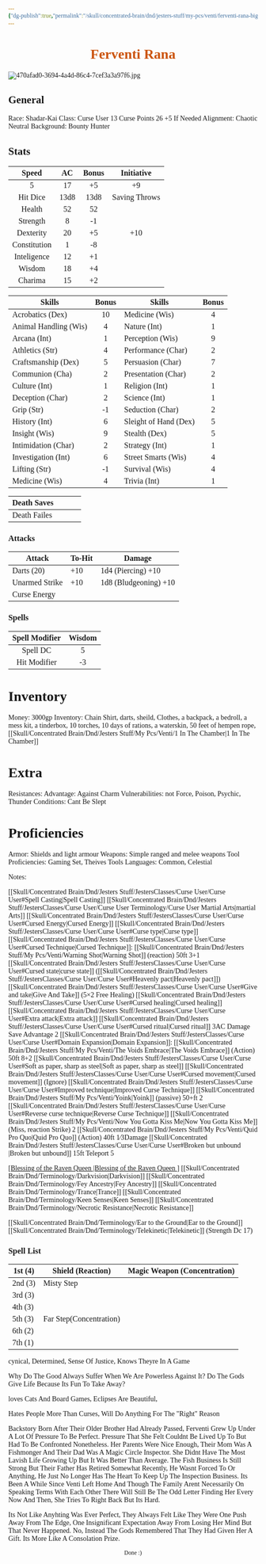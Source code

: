 ```yaml
---
{"dg-publish":true,"permalink":"/skull/concentrated-brain/dnd/jesters-stuff/my-pcs/venti/ferventi-rana-big/","tags":["dnd","FerventiRana","MyPCs","FreyaStuff","ConcentratedBrain"],"dgShowToc":true,"noteIcon":""}
---
```


<style id="Force_Custom_Fonts" type="text/css">@font-face{font-style:normal;font-family:"Merriweather";src:local("Merriweather")}@font-face{font-style:bolder;font-family:"Merriweather";src:local("Merriweather")}@font-face{font-style:normal;font-family:"Merriweather";src:local("Merriweather");unicode-range:U+0-FF,U+2E80-9FFF,U+F900-FAFF,U+FE30-FE4F,U+20000-2FA1F}@font-face{font-style:bolder;font-family:"Merriweather";src:local("Merriweather");unicode-range:U+0-FF,U+2E80-9FFF,U+F900-FAFF,U+FE30-FE4F,U+20000-2FA1F}@font-face{font-style:normal;font-family:"Merriweather";src:local("Merriweather");unicode-range:U+0-FF}@font-face{font-style:bolder;font-family:"Merriweather";src:local("Merriweather");unicode-range:U+0-FF}:not(pre):not(code):not(textarea):not(tt):not(kbd):not(samp):not(var){font-family:"Merriweather"!important}pre,code,textarea,tt,kbd,samp,var{font-family:monospace!important}pre *,code *,textarea *,tt *,kbd *,samp *,var *{font-family:monospace!important}</style>


# <center><span style="color:#CC550D">Ferventi  Rana</span></center>
![470afad0-3694-4a4d-86c4-7cef3a3a97f6.jpg](/img/user/images/470afad0-3694-4a4d-86c4-7cef3a3a97f6.jpg)



## General
 Race:  Shadar-Kai
 Class:  Curse User 13
	 Curse Points 26 +5 If Needed
 Alignment: Chaotic Neutral 
 Background: Bounty Hunter


## Stats

|    Speed     |  AC  | Bonus |  Initiative   |
| :----------: | :--: | :---: | :-----------: |
|      5       |  17  |  +5   |      +9       |
|   Hit Dice   | 13d8 | 13d8  | Saving Throws |
|    Health    |  52  |  52   |               |
|   Strength   |  8   |  -1   |               |
|  Dexterity   |  20  |  +5   |      +10      |
| Constitution |  1   |  -8   |               |
| Inteligence  |  12  |  +1   |               |
|    Wisdom    |  18  |  +4   |               |
|   Charima    |  15  |  +2   |               |

| Skills                | Bonus | Skills                | Bonus |
| --------------------- |:-----:| --------------------- |:-----:|
| Acrobatics (Dex)      |  10   | Medicine (Wis)        |   4   |
| Animal Handling (Wis) |   4   | Nature (Int)          |   1   |
| Arcana (Int)          |   1   | Perception (Wis)      |   9   |
| Athletics (Str)       |   4   | Performance (Char)    |   2   |
| Craftsmanship (Dex)   |   5   | Persuasion (Char)     |   7   |
| Communion (Cha)       |   2   | Presentation (Char)   |   2   |
| Culture (Int)         |   1   | Religion (Int)        |   1   |
| Deception (Char)      |   2   | Science (Int)         |   1   |
| Grip (Str)            |  -1   | Seduction (Char)      |   2   |
| History (Int)         |   6   | Sleight of Hand (Dex) |   5   |
| Insight (Wis)         |   9   | Stealth (Dex)         |   5   |
| Intimidation (Char)   |   2   | Strategy (Int)        |   1   |
| Investigation (Int)   |   6   | Street Smarts (Wis)   |   4   |
| Lifting (Str)         |  -1   | Survival (Wis)        |   4   |
| Medicine (Wis)        |   4   | Trivia (Int)          |   1   |

| Death Saves  |     |     |     |
| ------------ | --- | --- | --- |
| Death Failes |     |     |     |
### Attacks

| Attack         | To-Hit | Damage                |
| -------------- | ------ | --------------------- |
| Darts (20)     | +10    | 1d4 (Piercing) +10    |
| Unarmed Strike | +10    | 1d8 (Bludgeoning) +10 |
| Curse Energy   |        |                       |

 ### Spells


| Spell Modifier | Wisdom |
|:--------------:|:------:|
|    Spell DC    |   5    |
|  Hit Modifier  |   -3   |
# Inventory 
Money: 3000gp
Inventory: Chain Shirt, darts, sheild, Clothes, a backpack, a bedroll, a mess kit, a tinderbox, 10 torches, 10 days of rations, a waterskin, 50 feet of hempen rope, [[Skull/Concentrated Brain/Dnd/Jesters Stuff/My Pcs/Venti/1 In The Chamber\|1 In The Chamber]]

# Extra
Resistances: 
Advantage: Against Charm
Vulnerabilities: not Force, Poison, Psychic, Thunder
Conditions: Cant Be Slept
  

# Proficiencies
		
Armor: Shields and light armour
Weapons: Simple ranged and melee weapons
Tool Proficiencies: Gaming Set, Theives Tools
Languages: Common, Celestial

Notes: 

[[Skull/Concentrated Brain/Dnd/Jesters Stuff/JestersClasses/Curse User/Curse User#Spell Casting\|Spell Casting]]
[[Skull/Concentrated Brain/Dnd/Jesters Stuff/JestersClasses/Curse User/Curse User Terminology/Curse User Martial Arts\|martial Arts]]
[[Skull/Concentrated Brain/Dnd/Jesters Stuff/JestersClasses/Curse User/Curse User#Cursed Energy\|Cursed Energy]]
[[Skull/Concentrated Brain/Dnd/Jesters Stuff/JestersClasses/Curse User/Curse User#Curse type\|Curse type]] 
[[Skull/Concentrated Brain/Dnd/Jesters Stuff/JestersClasses/Curse User/Curse User#Cursed Technique\|Cursed Technique]]: 
	[[Skull/Concentrated Brain/Dnd/Jesters Stuff/My Pcs/Venti/Warning Shot\|Warning Shot]] (reaction) 50ft 3+1
[[Skull/Concentrated Brain/Dnd/Jesters Stuff/JestersClasses/Curse User/Curse User#Cursed state\|curse state]] ([[Skull/Concentrated Brain/Dnd/Jesters Stuff/JestersClasses/Curse User/Curse User#Heavenly pact\|Heavenly pact]])
[[Skull/Concentrated Brain/Dnd/Jesters Stuff/JestersClasses/Curse User/Curse User#Give and take\|Give And Take]] (5×2 Free Healing)
[[Skull/Concentrated Brain/Dnd/Jesters Stuff/JestersClasses/Curse User/Curse User#Cursed healing\|Cursed healing]] 
[[Skull/Concentrated Brain/Dnd/Jesters Stuff/JestersClasses/Curse User/Curse User#Extra attack\|Extra attack]]
[[Skull/Concentrated Brain/Dnd/Jesters Stuff/JestersClasses/Curse User/Curse User#Cursed ritual\|Cursed ritual]] 3AC Damage Save Advantage 2
[[Skull/Concentrated Brain/Dnd/Jesters Stuff/JestersClasses/Curse User/Curse User#Domain Expansion\|Domain Expansion]]: 
		[[Skull/Concentrated Brain/Dnd/Jesters Stuff/My Pcs/Venti/The Voids Embrace\|The Voids Embrace]] (Action) 50ft 8+2
[[Skull/Concentrated Brain/Dnd/Jesters Stuff/JestersClasses/Curse User/Curse User#Soft as paper, sharp as steel\|Soft as paper, sharp as steel]] 
[[Skull/Concentrated Brain/Dnd/Jesters Stuff/JestersClasses/Curse User/Curse User#Cursed movement\|Cursed movement]] (Ignore)
[[Skull/Concentrated Brain/Dnd/Jesters Stuff/JestersClasses/Curse User/Curse User#Improved technique\|Improved Curse Technique]]
	[[Skull/Concentrated Brain/Dnd/Jesters Stuff/My Pcs/Venti/Yoink\|Yoink]] (passive) 50+ft 2
[[Skull/Concentrated Brain/Dnd/Jesters Stuff/JestersClasses/Curse User/Curse User#Reverse curse technique\|Reverse Curse Technique]]
	[[Skull/Concentrated Brain/Dnd/Jesters Stuff/My Pcs/Venti/Now You Gotta Kiss Me\|Now You Gotta Kiss Me]] (Miss, reaction Strike) 2
	[[Skull/Concentrated Brain/Dnd/Jesters Stuff/My Pcs/Venti/Quid Pro Quo\|Quid Pro Quo]] (Action) 40ft 1⁄3Damage
[[Skull/Concentrated Brain/Dnd/Jesters Stuff/JestersClasses/Curse User/Curse User#Broken but unbound \|Broken but unbound]] 15ft Teleport 5

[[Blessing of the Raven Queen \|Blessing of the Raven Queen ]](5)
[[Skull/Concentrated Brain/Dnd/Terminology/Darkvision\|Darkvision]]
[[Skull/Concentrated Brain/Dnd/Terminology/Fey Ancestry\|Fey Ancestry]]
[[Skull/Concentrated Brain/Dnd/Terminology/Trance\|Trance]]
[[Skull/Concentrated Brain/Dnd/Terminology/Keen Senses\|Keen Senses]]
[[Skull/Concentrated Brain/Dnd/Terminology/Necrotic Resistance\|Necrotic Resistance]]

[[Skull/Concentrated Brain/Dnd/Terminology/Ear to the Ground\|Ear to the Ground]]
[[Skull/Concentrated Brain/Dnd/Terminology/Telekinetic\|Telekinetic]] (Strength Dc 17)

### Spell List


| 1st (4) | Shield (Reaction)       | Magic Weapon (Concentration) |
| ------- | ----------------------- | ---------------------------- |
| 2nd (3) | Misty Step              |                              |
| 3rd (3) |                         |                              |
| 4th (3) |                         |                              |
| 5th (3) | Far Step(Concentration) |                              |
| 6th (2) |                         |                              |
| 7th (1) |                         |                              |

cynical, Determined, Sense Of Justice, Knows Theyre In A Game

Why Do The Good Always Suffer When We Are Powerless Against It? Do The Gods Give Life Because Its Fun To Take Away?

loves Cats And Board Games, Eclipses Are Beautiful, 

Hates People More Than Curses, Will Do Anything For The "Right" Reason

Backstory
Born After Their Older Brother Had Already Passed, Ferventi Grew Up Under A Lot Of Pressure To Be Perfect. Pressure That She Felt Couldnt Be Lived Up To But Had To Be Confronted Nonetheless. Her Parents Were Nice Enough, Their Mom Was A Fishmonger And Their Dad Was A Magic Circle Inspector. She Didnt Have The Most Lavish Life Growing Up But It Was Better Than Average. The Fish Business Is Still Strong But Their Father Has Retired Somewhat Recently, He Wasnt Forced To Or Anything, He Just No Longer Has The Heart To Keep Up The Inspection Business. Its Been A While Since Venti Left Home And Though The Family Arent Necessarily On Speaking Terms With Each Other There Will Still Be The Odd Letter Finding Her Every Now And Then, She Tries To Right Back But Its Hard.

Its Not Like Anyhting Was Ever Perfect, They Always Felt Like They Were One Push Away From The Edge, One Insignificant Expectation Away From Losing Her Mind But That Never Happened. No, Instead The Gods Remembered That They Had Given Her A Gift. Its More Like A Consolation Prize.






<center><sub>Done :)</sub></center>

